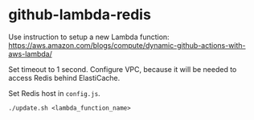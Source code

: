 # github-lambda-redis

Use instruction to setup a new Lambda function:
https://aws.amazon.com/blogs/compute/dynamic-github-actions-with-aws-lambda/

Set timeout to 1 second.
Configure VPC, because it will be needed to access Redis behind ElastiCache.

Set Redis host in `config.js`.

```
./update.sh <lambda_function_name>
```